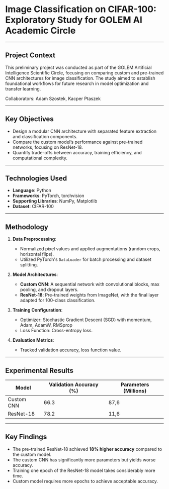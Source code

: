 # Image Classification on CIFAR-100: Exploratory Study for GOLEM AI Academic Circle

------------------

## Project Context

This preliminary project was conducted as part of the GOLEM Artificial Intelligence Scientific Circle, focusing on comparing custom and pre-trained CNN architectures for image classification. The study aimed to establish foundational workflows for future research in model optimization and transfer learning.

Collaborators: Adam Szostek, Kacper Ptaszek

------------------

## Key Objectives

- Design a modular CNN architecture with separated feature extraction and classification components.
- Compare the custom model’s performance against pre-trained networks, focusing on ResNet-18.
- Quantify trade-offs between accuracy, training efficiency, and computational complexity.

------------------

## Technologies Used

- **Language**: Python
- **Frameworks**: PyTorch, torchvision
- **Supporting Libraries**: NumPy, Matplotlib
- **Dataset**: CIFAR-100

------------------

## Methodology

1. **Data Preprocessing**:
   - Normalized pixel values and applied augmentations (random crops, horizontal flips).
   - Utilized PyTorch's `DataLoader` for batch processing and dataset splitting.

2. **Model Architectures**:
   - **Custom CNN**: A sequential network with convolutional blocks, max pooling, and dropout layers.
   - **ResNet-18**: Pre-trained weights from ImageNet, with the final layer adapted for 100-class classification.

3. **Training Configuration**:
   - Optimizer: Stochastic Gradient Descent (SGD) with momentum, Adam, AdamW, RMSprop
   - Loss Function: Cross-entropy loss.

4. **Evaluation Metrics**:
   - Tracked validation accuracy, loss function value.

------------------

## Experimental Results

| Model       | Validation Accuracy (%) | Parameters (Millions) |
|-------------|-------------------------|-----------------------|
| Custom CNN  | 66.3                    | 87,6                  |
| ResNet-18   | 78.2                    | 11,6                  |

------------------

## Key Findings

- The pre-trained ResNet-18 achieved **18% higher accuracy** compared to the custom model.
- The custom CNN has significantly more parameters but yields worse accuracy.
- Training one epoch of the ResNet-18 model takes considerably more time.
- Custom model requires more epochs to achieve acceptable accuracy.
